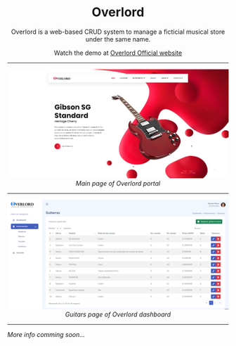 <div align="center">

# Overlord

Overlord is a web-based CRUD system to manage a ficticial musical store under the same name. 

Watch the demo at [Overlord Official website](https://overlordmusic.000webhostapp.com/)

---

![Main page of Overlord portal](main-portal-page.png)
*Main page of Overlord portal*

---

![Guitars page of Overlord dashboard](guitar-dashboard-page.png)
*Guitars page of Overlord dashboard*

</div>

---

*More info comming soon...*
